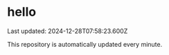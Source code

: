 # hello
Last updated: 2024-12-28T07:58:23.600Z

This repository is automatically updated every minute.